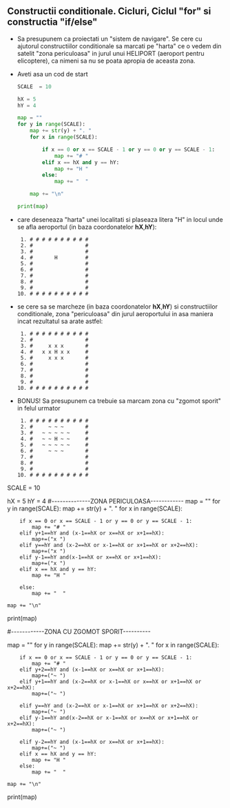 ## Constructii conditionale. Cicluri, Ciclul "for" si constructia "if/else" 

* Sa presupunem ca proiectati un "sistem de navigare". Se cere cu ajutorul constructiilor conditionale sa marcati pe "harta" ce o vedem din satelit "zona periculoasa" in jurul unui HELIPORT (aeroport pentru elicoptere), ca nimeni sa nu se poata apropia de aceasta zona.

* Aveti asa un cod de start 
 
    ```python
    SCALE  = 10

    hX = 5
    hY = 4

    map = "" 
    for y in range(SCALE):
        map += str(y) + ". "
        for x in range(SCALE):

            if x == 0 or x == SCALE - 1 or y == 0 or y == SCALE - 1:
                map += "# "
            elif x == hX and y == hY:
                map += "H "
            else:
                map += "  "

        map += "\n"                

    print(map)
    ```

* care deseneaza "harta" unei localitati si plaseaza litera "H" in locul unde se afla aeroportul (in baza coordonatelor **hX**,**hY**):
  ```
   1. # # # # # # # # # # 
   2. #                 # 
   3. #                 # 
   4. #       H         # 
   5. #                 # 
   6. #                 # 
   7. #                 # 
   8. #                 # 
   9. #                 # 
  10. # # # # # # # # # # 
  ```  

* se cere sa se marcheze (in baza coordonatelor **hX**,**hY**) si constructiilor conditionale, zona "periculoasa" din jurul aeroportului in asa maniera incat rezultatul sa arate astfel:
  ```
   1. # # # # # # # # # # 
   2. #                 # 
   3. #     x x x       # 
   4. #   x x H x x     # 
   5. #     x x x       # 
   6. #                 # 
   7. #                 # 
   8. #                 # 
   9. #                 # 
  10. # # # # # # # # # # 
  ``` 
* BONUS! Sa presupunem ca trebuie sa marcam zona cu "zgomot sporit" in felul urmator   
  ```
   1. # # # # # # # # # # 
   2. #     ~ ~ ~       # 
   3. #   ~ ~ ~ ~ ~     # 
   4. #   ~ ~ H ~ ~     # 
   5. #   ~ ~ ~ ~ ~     # 
   6. #     ~ ~ ~       # 
   7. #                 # 
   8. #                 # 
   9. #                 # 
  10. # # # # # # # # # # 
  ```
SCALE  = 10

hX = 5
hY = 4
#--------------ZONA PERICULOASA------------
map = "" 
for y in range(SCALE):
    map += str(y) + ". "
    for x in range(SCALE):

        if x == 0 or x == SCALE - 1 or y == 0 or y == SCALE - 1:
            map += "# "
        elif y+1==hY and (x-1==hX or x==hX or x+1==hX):
            map+=("x ")
        elif y==hY and (x-2==hX or x-1==hX or x+1==hX or x+2==hX):
            map+=("x ")
        elif y-1==hY and(x-1==hX or x==hX or x+1==hX):
            map+=("x ")
        elif x == hX and y == hY:
            map += "H "
          
        else:
            map += "  "

    map += "\n"                

print(map)

#------------ZONA CU ZGOMOT SPORIT----------

map = "" 
for y in range(SCALE):
    map += str(y) + ". "
    for x in range(SCALE):

        if x == 0 or x == SCALE - 1 or y == 0 or y == SCALE - 1:
            map += "# "
        elif y+2==hY and (x-1==hX or x==hX or x+1==hX):
            map+=("~ ")
        elif y+1==hY and (x-2==hX or x-1==hX or x==hX or x+1==hX or x+2==hX):
            map+=("~ ")   
   
        elif y==hY and (x-2==hX or x-1==hX or x+1==hX or x+2==hX):
            map+=("~ ")
        elif y-1==hY and(x-2==hX or x-1==hX or x==hX or x+1==hX or x+2==hX):
            map+=("~ ")
  
        elif y-2==hY and (x-1==hX or x==hX or x+1==hX):
            map+=("~ ")    
        elif x == hX and y == hY:
            map += "H "      
        else:
            map += "  "

    map += "\n"                

print(map)        


  
